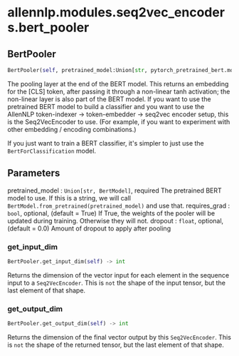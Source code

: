 # allennlp.modules.seq2vec_encoders.bert_pooler

## BertPooler
```python
BertPooler(self, pretrained_model:Union[str, pytorch_pretrained_bert.modeling.BertModel], requires_grad:bool=True, dropout:float=0.0) -> None
```

The pooling layer at the end of the BERT model. This returns an embedding for the
[CLS] token, after passing it through a non-linear tanh activation; the non-linear layer
is also part of the BERT model. If you want to use the pretrained BERT model
to build a classifier and you want to use the AllenNLP token-indexer ->
token-embedder -> seq2vec encoder setup, this is the Seq2VecEncoder to use.
(For example, if you want to experiment with other embedding / encoding combinations.)

If you just want to train a BERT classifier, it's simpler to just use the
``BertForClassification`` model.

Parameters
----------
pretrained_model : ``Union[str, BertModel]``, required
    The pretrained BERT model to use. If this is a string,
    we will call ``BertModel.from_pretrained(pretrained_model)``
    and use that.
requires_grad : ``bool``, optional, (default = True)
    If True, the weights of the pooler will be updated during training.
    Otherwise they will not.
dropout : ``float``, optional, (default = 0.0)
    Amount of dropout to apply after pooling

### get_input_dim
```python
BertPooler.get_input_dim(self) -> int
```

Returns the dimension of the vector input for each element in the sequence input
to a ``Seq2VecEncoder``. This is `not` the shape of the input tensor, but the
last element of that shape.

### get_output_dim
```python
BertPooler.get_output_dim(self) -> int
```

Returns the dimension of the final vector output by this ``Seq2VecEncoder``.  This is `not`
the shape of the returned tensor, but the last element of that shape.

